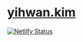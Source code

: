 # [yihwan.kim](https://yihwan.kim)
[![Netlify Status](https://api.netlify.com/api/v1/badges/fb833aca-0d14-4104-ad1b-5a4ae20d68b7/deploy-status)](https://app.netlify.com/sites/yihwan/deploys)